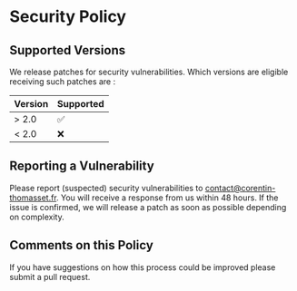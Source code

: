 # Security Policy

## Supported Versions

We release patches for security vulnerabilities. Which versions are eligible receiving such patches are :

| Version | Supported          |
| ------- | ------------------ |
| > 2.0   | :white_check_mark: |
| < 2.0   | :x:                |

## Reporting a Vulnerability
Please report (suspected) security vulnerabilities to contact@corentin-thomasset.fr. You will receive a response from us within 48 hours. If the issue is confirmed, we will release a patch as soon as possible depending on complexity.

## Comments on this Policy
If you have suggestions on how this process could be improved please submit a pull request.
